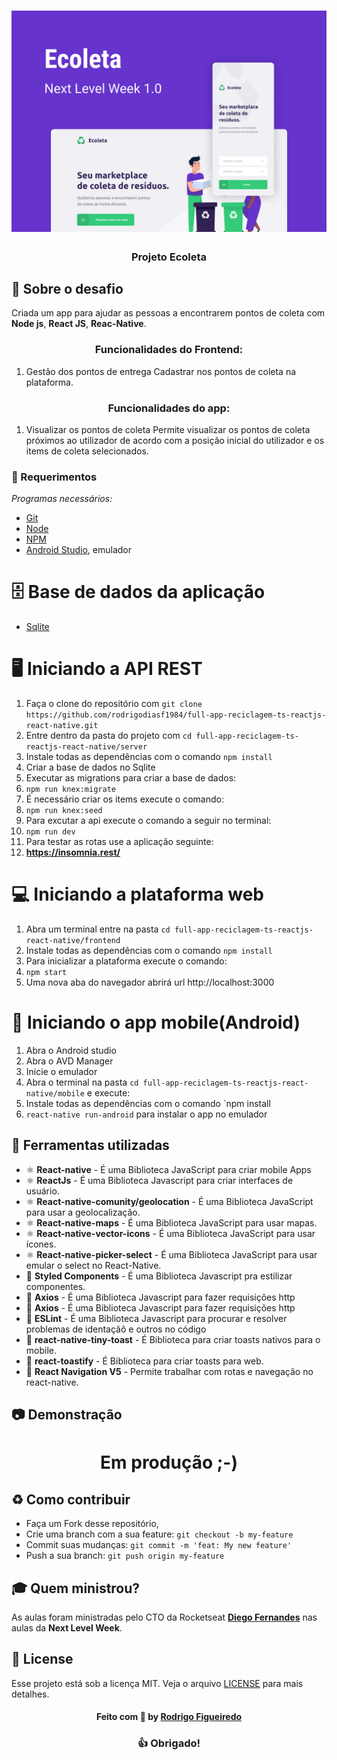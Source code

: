 
<h1 align="center">
    <img alt="Capa Ecoleta" src="https://github.com/rodrigodiasf1984/full-app-reciclagem-ts-reactjs-react-native/blob/master/Capa.png?raw=true" />
</h1>

<h3 align="center">
   Projeto Ecoleta 
</h3>

## :rocket: Sobre o desafio

Criada um app para ajudar as pessoas a encontrarem pontos de coleta com **Node js**, **React JS**, **Reac-Native**.

<h3 align="center">
  Funcionalidades do Frontend:
</h3>

1. Gestão dos pontos de entrega
Cadastrar nos pontos de coleta na plataforma.

<h3 align="center">
  Funcionalidades do app:
</h3>

1. Visualizar os pontos de coleta
Permite visualizar os pontos de coleta próximos ao utilizador de acordo com a posição inicial do utilizador e os items de coleta selecionados.

### :pencil: Requerimentos

_Programas necessários:_
* [Git](https://git-scm.com)
* [Node](https://nodejs.org/)
* [NPM](https://www.npmjs.com/)
* [Android Studio](https://developer.android.com/studio), emulador 

# 🗄️ Base de dados da aplicação
- [Sqlite](https://sqlite.org/index.html)

# 🖥 Iniciando a API REST

1. Faça o clone do repositório com `git clone https://github.com/rodrigodiasf1984/full-app-reciclagem-ts-reactjs-react-native.git`
2. Entre dentro da pasta do projeto com `cd full-app-reciclagem-ts-reactjs-react-native/server`
3. Instale todas as dependências com o comando `npm install`
4. Criar a base de dados no Sqlite 
5. Executar as migrations para criar a base de dados:
6. `npm run knex:migrate`
7. É necessário criar os items execute o comando: 
8. `npm run knex:seed`
7. Para excutar a api execute o comando a seguir no terminal:
8. `npm run dev` 
9. Para testar as rotas use a aplicação seguinte:
10. **https://insomnia.rest/**

# 💻 Iniciando a plataforma web

1. Abra um terminal entre na pasta `cd full-app-reciclagem-ts-reactjs-react-native/frontend`
2. Instale todas as dependências com o comando `npm install`
3. Para inicializar a plataforma execute o comando: 
4. `npm start`
5. Uma nova aba do navegador abrirá url http://localhost:3000 

# 📱 Iniciando o app mobile(Android)

1. Abra o Android studio 
2. Abra o AVD Manager
3. Inicie o emulador
4. Abra o terminal na pasta `cd full-app-reciclagem-ts-reactjs-react-native/mobile` e execute:
5. Instale todas as dependências com o comando `npm install
6. `react-native run-android` para instalar o app no emulador 

## :hammer: Ferramentas utilizadas

- ⚛️ **React-native** - É uma Biblioteca JavaScript para criar mobile Apps 
- ⚛️ **ReactJs** - É uma Biblioteca Javascript para criar interfaces de usuário.
- ⚛️ **React-native-comunity/geolocation** - É uma Biblioteca JavaScript para usar a geolocalização.
- ⚛️ **React-native-maps** - É uma Biblioteca JavaScript para usar mapas.
- ⚛️ **React-native-vector-icons** - É uma Biblioteca JavaScript para usar ícones.
- ⚛️ **React-native-picker-select** - É uma Biblioteca JavaScript para usar emular o select no React-Native.
- 💅 **Styled Components** - É uma Biblioteca Javascript pra estilizar componentes.
- 📄 **Axios** - É uma Biblioteca Javascript para fazer requisições http
- 📄 **Axios** - É uma Biblioteca Javascript para fazer requisições http
- 📄 **ESLint** - É uma Biblioteca Javascript para procurar e resolver problemas de identaçãô e outros no código
- 📄 **react-native-tiny-toast** - É Biblioteca para criar toasts nativos para o mobile. 
- 📄 **react-toastify** - É Biblioteca para criar toasts para web. 
- 📄 **React Navigation V5** - Permite trabalhar com rotas e navegação no react-native. 


## :camera: Demonstração

<h1 align="center">
  Em produção ;-) 
</h1>

<a id="como-contribuir"></a>

## :recycle: Como contribuir

- Faça um Fork desse repositório,
- Crie uma branch com a sua feature: `git checkout -b my-feature`
- Commit suas mudanças: `git commit -m 'feat: My new feature'`
- Push a sua branch: `git push origin my-feature`

## :mortar_board: Quem ministrou?

As aulas foram ministradas pelo CTO da Rocketseat **[Diego Fernandes](https://github.com/diego3g)** nas aulas da **Next Level Week**.


## :memo: License

Esse projeto está sob a licença MIT. Veja o arquivo [LICENSE](LICENSE.md) para mais detalhes.

<h4 align="center">
    Feito com 💜 by <a href="https://www.linkedin.com/in/rodrigodiasdefigueiredo/" target="_blank">Rodrigo Figueiredo</a>
</h4>

<h3 align="center">
  👍 Obrigado!
</h3>
